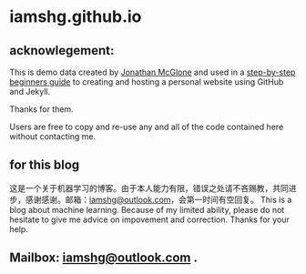 iamshg.github.io
=====================
## acknowlegement:
This is demo data created by [Jonathan McGlone](http://jmcglone.com) and used in a [step-by-step beginners guide](http://jmcglone.com/guides/github-pages) to creating and hosting a personal website using GitHub and Jekyll.   

Thanks for them.

Users are free to copy and re-use any and all of the code contained here without contacting me.

## for this blog
这是一个关于机器学习的博客。由于本人能力有限，错误之处请不吝赐教，共同进步，感谢感谢。邮箱：iamshg@outlook.com，会第一时间有空回复。
This is a blog about machine learning. Because of my limited ability, please do not hesitate to give me advice on impovement and correction. Thanks for your help. 

## Mailbox: iamshg@outlook.com .
